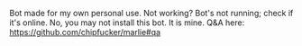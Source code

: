 Bot made for my own personal use.
Not working? Bot's not running; check if it's online.
No, you may not install this bot. It is mine.
Q&A here: https://github.com/chipfucker/marlie#qa